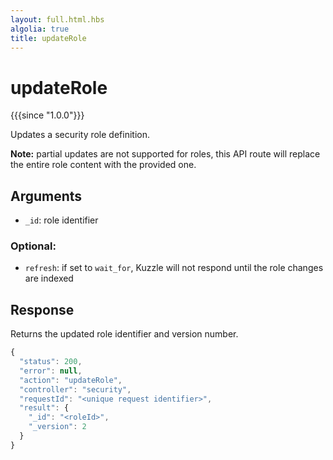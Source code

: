 ```yaml
---
layout: full.html.hbs
algolia: true
title: updateRole
---
```



# updateRole

{{{since "1.0.0"}}}

Updates a security role definition.

**Note:** partial updates are not supported for roles, this API route will replace the entire role content with the provided one.


## Arguments

* `_id`: role identifier

### Optional:

* `refresh`: if set to `wait_for`, Kuzzle will not respond until the role changes are indexed


## Response

Returns the updated role identifier and version number.

```javascript
{
  "status": 200,                     
  "error": null,                     
  "action": "updateRole",
  "controller": "security",
  "requestId": "<unique request identifier>",
  "result": {
    "_id": "<roleId>",
    "_version": 2
  }
}
```
